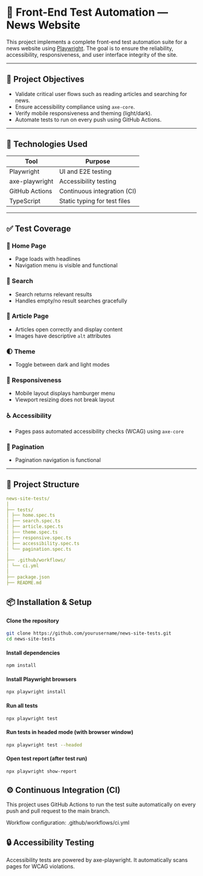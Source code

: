 # 🧪 Front-End Test Automation — News Website

This project implements a complete front-end test automation suite for a news website using [Playwright](https://playwright.dev). The goal is to ensure the reliability, accessibility, responsiveness, and user interface integrity of the site.

---

## 📌 Project Objectives

- Validate critical user flows such as reading articles and searching for news.
- Ensure accessibility compliance using `axe-core`.
- Verify mobile responsiveness and theming (light/dark).
- Automate tests to run on every push using GitHub Actions.

---

## 🚀 Technologies Used

| Tool         | Purpose                            |
|--------------|------------------------------------|
| Playwright   | UI and E2E testing                 |
| axe-playwright | Accessibility testing           |
| GitHub Actions | Continuous integration (CI)     |
| TypeScript   | Static typing for test files       |

---

## ✅ Test Coverage

### 📄 Home Page
- Page loads with headlines
- Navigation menu is visible and functional

### 🔎 Search
- Search returns relevant results
- Handles empty/no result searches gracefully

### 📰 Article Page
- Articles open correctly and display content
- Images have descriptive `alt` attributes

### 🌓 Theme
- Toggle between dark and light modes

### 📱 Responsiveness
- Mobile layout displays hamburger menu
- Viewport resizing does not break layout

### ♿ Accessibility
- Pages pass automated accessibility checks (WCAG) using `axe-core`

### 🔁 Pagination
- Pagination navigation is functional

---

## 📂 Project Structure
```yaml
news-site-tests/
│
├── tests/
│ ├── home.spec.ts
│ ├── search.spec.ts
│ ├── article.spec.ts
│ ├── theme.spec.ts
│ ├── responsive.spec.ts
│ ├── accessibility.spec.ts
│ └── pagination.spec.ts
│
├── .github/workflows/
│ └── ci.yml
│
├── package.json
├── README.md
```

## 📦 Installation & Setup

#### Clone the repository
```bash
git clone https://github.com/yourusername/news-site-tests.git
cd news-site-tests
```

#### Install dependencies
```bash
npm install
```

#### Install Playwright browsers
```bash
npx playwright install
```

#### Run all tests
```bash
npx playwright test
```

#### Run tests in headed mode (with browser window)
```bash
npx playwright test --headed
```

#### Open test report (after test run)
```bash
npx playwright show-report
```

## ⚙️ Continuous Integration (CI)
This project uses GitHub Actions to run the test suite automatically on every push and pull request to the main branch.

Workflow configuration: .github/workflows/ci.yml

## 🔒 Accessibility Testing
Accessibility tests are powered by axe-playwright. It automatically scans pages for WCAG violations.